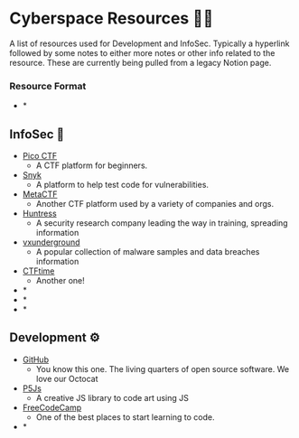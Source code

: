 # Cyberspace Resources 👨‍💻
A list of resources used for Development and InfoSec. Typically a hyperlink followed by some notes to either more notes or other info related to the resource.
These are currently being pulled from a legacy Notion page.
### Resource Format
* []()
    * 

## InfoSec 🔐
* [Pico CTF](https://picoctf.org/)
    * A CTF platform for beginners.
* [Snyk](https://snyk.io/)
    * A platform to help test code for vulnerabilities.
* [MetaCTF](https://metactf.com/dashboard)
    * Another CTF platform used by a variety of companies and orgs.
* [Huntress](https://www.huntress.com)
    * A security research company leading the way in training, spreading information
* [vxunderground](https://vx-underground.org)
    * A popular collection of malware samples and data breaches information
* [CTFtime](https://ctftime.org/)
    * Another one!
* []()
    * 
* []()
    * 
* []()
    * 


## Development ⚙️
* [GitHub](https://github.com)
    * You know this one. The living quarters of open source software. We love our Octocat
* [P5Js](https://p5js.org/)
    * A creative JS library to code art using JS
* [FreeCodeCamp](https://www.freecodecamp.org/)
    * One of the best places to start learning to code.
* []()
    * 

